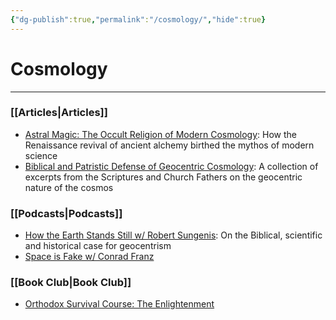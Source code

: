 ```yaml
---
{"dg-publish":true,"permalink":"/cosmology/","hide":true}
---
```



# Cosmology
---
### [[Articles\|Articles]]
- [Astral Magic: The Occult Religion of Modern Cosmology](https://thereversion.co/p/astral-magic-the-occult-religion): How the Renaissance revival of ancient alchemy birthed the mythos of modern science
- [Biblical and Patristic Defense of Geocentric Cosmology](https://thereversion.co/p/biblical-and-patristic-defense-of): A collection of excerpts from the Scriptures and Church Fathers on the geocentric nature of the cosmos
### [[Podcasts\|Podcasts]]
- [How the Earth Stands Still w/ Robert Sungenis](https://thereversion.co/p/how-the-earth-stands-still-w-robert): On the Biblical, scientific and historical case for geocentrism
- [Space is Fake w/ Conrad Franz](https://thereversion.co/p/ep-1-space-is-fake)
### [[Book Club\|Book Club]]
- [Orthodox Survival Course: The Enlightenment](https://thereversion.co/p/orthodox-survival-course-the-enlightenment)